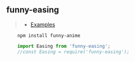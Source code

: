 ## funny-easing

> * [Examples](https://feff01.github.io/funny-anime/dist/test_easing.html)


```
    npm install funny-anime
```

```javascript
    import Easing from 'funny-easing';
    //const Easing = require('funny-easing');


```
